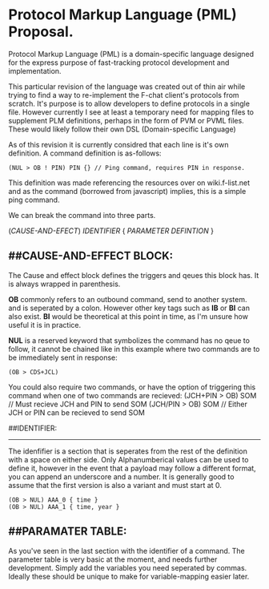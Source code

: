 # Protocol Markup Language (PML) Proposal.

Protocol Markup Language (PML) is a domain-specific language designed for the express purpose of fast-tracking protocol development and implementation.

This particular revision of the language was created out of thin air while trying to find a way to re-implement the F-chat client's protocols from scratch. It's purpose is to allow developers to define protocols in a single file. However currently I see at least a temporary need for mapping files to supplement PLM definitions, perhaps in the form of PVM or PVML files. These would likely follow their own DSL (Domain-specific Language)

As of this revision it is currently considred that each line is it's own definition. A command definition is as-follows:

``(NUL > OB ! PIN) PIN {} // Ping command, requires PIN in response.``

This definition was made referencing the resources over on wiki.f-list.net and as the command (borrowed from javascript) implies, this is a simple ping command.

We can break the command into three parts.

(*CAUSE-AND-EFECT*) *IDENTIFIER* { *PARAMETER DEFINTION* }

##CAUSE-AND-EFFECT BLOCK:
------------


The Cause and effect block defines the triggers and qeues this block has. It is always wrapped in parenthesis.

**OB** commonly refers to an outbound command, send to another system. and is seperated by a colon. However other key tags such as **IB** or **BI** can also 
exist. **BI** would be theoretical at this point in time, as I'm unsure how useful it is in practice. 



**NUL** is a reserved keyword that symbolizes the command has no qeue to follow, it cannot be chained like in this example where two commands are 
to be immediately sent in response:

``(OB > CDS+JCL)``

You could also require two commands, or have the option of triggering this command when one of two commands are recieved:
(JCH+PIN > OB) SOM // Must recieve JCH and PIN to send SOM
(JCH/PIN > OB) SOM // Either JCH or PIN can be recieved to send SOM 

##IDENTIFIER:

------------


The idenfifier is a section that is seperates from the rest of the definition with a space on either side. Only Alphanumberical values can be 
used to define it, however in the event that a payload may follow a different format, you can append an underscore and a number. It is generally good to assume 
that the first version is also a variant and must start at 0.

    (OB > NUL) AAA_0 { time }
    (OB > NUL) AAA_1 { time, year }

##PARAMATER TABLE:
------------

As you've seen in the last section with the identifier of a command. The parameter table is very basic at the moment, and needs further 
development. Simply add the variables you need seperated by commas. Ideally these should be unique to make for variable-mapping easier later.
